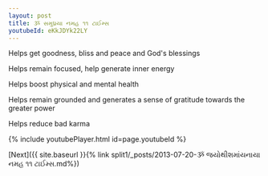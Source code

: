 ```yaml
---
layout: post
title: ૐ સમુધ્રયા નમહ ૧૧ ટાઈમ્સ
youtubeId: eKkJDYk22LY
---
```

 
 
Helps get goodness, bliss and peace and God's blessings
 
Helps remain focused, help generate inner energy 
 
Helps boost physical and mental health 
 
Helps remain grounded and generates a sense of gratitude towards the greater power 
 
Helps reduce bad karma
 
 
 
 


{% include youtubePlayer.html id=page.youtubeId %}
 
[Next]({{ site.baseurl }}{% link  split1/_posts/2013-07-20-ૐ જયોથીશમાંયનાયા નમહ ૧૧ ટાઈમ્સ.md%})
 
